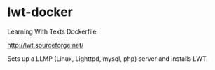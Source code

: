 # lwt-docker
Learning With Texts Dockerfile

http://lwt.sourceforge.net/

Sets up a LLMP (Linux, Lighttpd, mysql, php) server and installs LWT.
